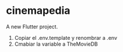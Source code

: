 # cinemapedia

A new Flutter project.

1. Copiar el .env.template y renombrar a .env 
2. Cmabiar la variable a TheMovieDB
